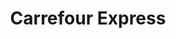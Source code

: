 ---
title: "Carrefour Express"
url: /bilbao/carrefour-express-calle-jardines-jardines-kalea/
shop: Lebensmittel
---